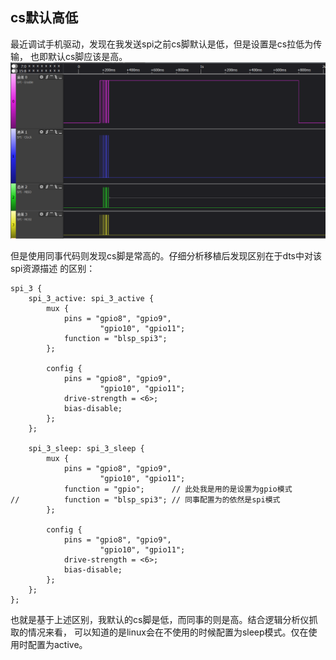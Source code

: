## cs默认高低
最近调试手机驱动，发现在我发送spi之前cs脚默认是低，但是设置是cs拉低为传输，
也即默认cs脚应该是高。
![cs默认为低](../../picture/spi_cs_default_low.png)

但是使用同事代码则发现cs脚是常高的。仔细分析移植后发现区别在于dts中对该spi资源描述
的区别：
```dts
spi_3 {
	spi_3_active: spi_3_active {
		mux {
			pins = "gpio8", "gpio9",
					"gpio10", "gpio11";
			function = "blsp_spi3";
		};

		config {
			pins = "gpio8", "gpio9",
					"gpio10", "gpio11";
			drive-strength = <6>;
			bias-disable;
		};
	};

	spi_3_sleep: spi_3_sleep {
		mux {
			pins = "gpio8", "gpio9",
					"gpio10", "gpio11";
			function = "gpio";		// 此处我是用的是设置为gpio模式
//			function = "blsp_spi3";	// 同事配置为的依然是spi模式
		};

		config {
			pins = "gpio8", "gpio9",
					"gpio10", "gpio11";
			drive-strength = <6>;
			bias-disable;
		};
	};
};
```
也就是基于上述区别，我默认的cs脚是低，而同事的则是高。结合逻辑分析仪抓取的情况来看，
可以知道的是linux会在不使用的时候配置为sleep模式。仅在使用时配置为active。